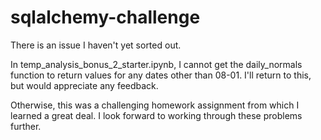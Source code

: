 # sqlalchemy-challenge
There is an issue I haven't yet sorted out.

In temp_analysis_bonus_2_starter.ipynb, I cannot get the daily_normals function to return values for any dates other than 08-01. I'll return to this, but would appreciate any feedback.

Otherwise, this was a challenging homework assignment from which I learned a great deal. I look forward to working through these problems further.